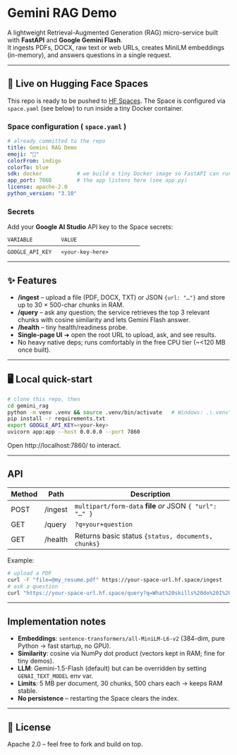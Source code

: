 # Gemini RAG Demo

A lightweight Retrieval-Augmented Generation (RAG) micro-service built with **FastAPI** and **Google Gemini Flash**.  
It ingests PDFs, DOCX, raw text or web URLs, creates MiniLM embeddings (in-memory), and answers questions in a single request.

---

## 🚀 Live on Hugging Face Spaces

This repo is ready to be pushed to [HF Spaces](https://huggingface.co/spaces). The Space is configured via `space.yaml` (see below) to run inside a tiny Docker container.

### Space configuration ( `space.yaml` )
```yaml
# already committed to the repo
title: Gemini RAG Demo
emoji: "📄"
colorFrom: indigo
colorTo: blue
sdk: docker           # we build a tiny Docker image so FastAPI can run with uvicorn
app_port: 7860        # the app listens here (see app.py)
license: apache-2.0
python_version: "3.10"
```

### Secrets
Add your **Google AI Studio** API key to the Space secrets:
```
VARIABLE         VALUE
──────────────────────────────────────────
GOOGLE_API_KEY   <your-key-here>
```

---

## ✨ Features
* **/ingest** – upload a file (PDF, DOCX, TXT) or JSON `{url: "…"}` and store up to 30 × 500-char chunks in RAM.
* **/query**  – ask any question; the service retrieves the top 3 relevant chunks with cosine similarity and lets Gemini Flash answer.
* **/health** – tiny health/readiness probe.
* **Single-page UI** ➜ open the root URL to upload, ask, and see results.
* No heavy native deps; runs comfortably in the free CPU tier (~<120 MB once built).

---

## 🖥️ Local quick-start
```bash
# clone this repo, then
cd gemini_rag
python -m venv .venv && source .venv/bin/activate   # Windows: .\.venv\Scripts\Activate.ps1
pip install -r requirements.txt
export GOOGLE_API_KEY=<your-key>
uvicorn app:app --host 0.0.0.0 --port 7860
```
Open http://localhost:7860/ to interact.

---

## API
| Method | Path      | Description                                                      |
|--------|-----------|------------------------------------------------------------------|
| POST   | /ingest   | `multipart/form-data` **file** _or_ JSON `{ "url": "…" }`       |
| GET    | /query    | `?q=your+question`                                               |
| GET    | /health   | Returns basic status `{status, documents, chunks}`               |

Example:
```bash
# upload a PDF
curl -F "file=@my_resume.pdf" https://your-space-url.hf.space/ingest
# ask a question
curl "https://your-space-url.hf.space/query?q=What%20skills%20do%20I%20have%3F"
```

---

## Implementation notes
* **Embeddings**: `sentence-transformers/all-MiniLM-L6-v2` (384-dim, pure Python → fast startup, no GPU).
* **Similarity**: cosine via NumPy dot product (vectors kept in RAM; fine for tiny demos).
* **LLM**: Gemini-1.5-Flash (default) but can be overridden by setting `GENAI_TEXT_MODEL` env var.
* **Limits**: 5 MB per document, 30 chunks, 500 chars each → keeps RAM stable.
* **No persistence** – restarting the Space clears the index.

---

## 📝 License
Apache 2.0 – feel free to fork and build on top. 